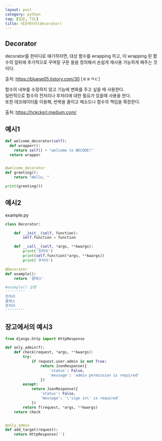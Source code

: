 ```yaml
---
layout: post
category: python
tag: [입문, TIL]
title: 데코레이터(decorator)
---
```


## Decorator

 decorator를 한마디로 얘기하자면, 대상 함수를 wrapping 하고, 이 wrapping 된 함수의 앞뒤에 추가적으로 꾸며질 구문 들을 정의해서 손쉽게 재사용 가능하게 해주는 것이다.

출처: https://bluese05.tistory.com/30 [ㅍㅍㅋㄷ]

함수의 내부를 수정하지 않고 기능에 변화를 주고 싶을 때 사용한다.  
일반적으로 함수의 전처리나 후처리에 대한 필요가 있을때 사용을 한다.  
또한 데코레이터를 이용해, 반복을 줄이고 메소드나 함수의 책임을 확장한다.  

출처: https://hckcksrl.medium.com/ 

## 예시1

```python
def welcome_decorator(self):
  def wrapper():
    return self() + "welcome to WECODE!"
  return wrapper


@welcome_decorator
def greeting():
    return "Hello, "

print(greeting())
```
## 예시2
example.py
```python
class Decorator:

    def __init__(self, function):
        self.function = function

    def __call__(self, *args, **kwargs):
        print('전처리')
        print(self.function(*args, **kwargs))
        print('후처리')

@Decorator
def example():
    return '클래스'

#example() 실행
'''''''''
전처리
클래스
후처리
'''''''''
```

## 장고에서의 예시3

```python
from django.http import HttpResponse

def only_admin(f):
    def check(request, *args, **kwargs):
        try:
            if request.user.admin is not True:
                return JsonResponse({
                    'status': False,
                    'message': 'admin permission is required'
                })
        except:
            return JsonResponse({
                'status': False,
                'message': '\'sign in\' is required'
            })
        return f(request, *args, **kwargs)
    return check


@only_admin
def add_target(request):
    return HttpResponse('')
```

